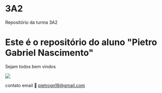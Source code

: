 # 3A2

Repositório da turma 3A2

# Este é o repositório do aluno "Pietro Gabriel Nascimento"

Sejam todos bem vindos


![](https://tenor.com/hp62aBw7fnH.gif)

contato email 📧 pietrogn18@gmail.com


